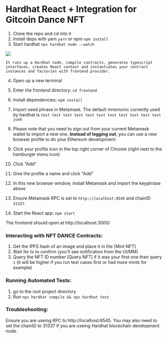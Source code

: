 # Hardhat React + Integration for Gitcoin Dance NFT 
1. Clone the repo and cd into it
2. Install deps with yarn `yarn` or npm `npm install`
3. Start hardhat `npx hardhat node --watch`

![](https://media.giphy.com/media/9l6z9MzXfHX9gKzbvU/giphy.gif)

```text
It runs up a Hardhat node, compile contracts, generates typescript interfaces, creates React context and instantiates your contract instances and factories with frontend provider.
```

4. Open up a new terminal
5. Enter the frontend directory: `cd frontend`
6. Install dependencies: `npm install`
   
7. Import seed phrase in Metamask. The default mnemonic currently used by hardhat is `test test test test test test test test test test test junk`
  1. Please note that you need to sign out from your current Metamask wallet to import a new one. **Instead of logging out**, you can use a new browser profile to do your Ethereum development:
  3. Click your profile icon in the top right corner of Chrome (right next to the hamburger menu icon)
  4. Click "Add"
  5. Give the profile a name and click "Add"
  6. In this new browser window, install Metamask and import the keyphrase above
8. Ensure Metamask RPC is set to `http://localhost:8545` and chainID `31337`.
9. Start the React app: `npm start`

The frontend should open at http://localhost:3000/

### Interacting with NFT DANCE Contracts:
1. Get the IPFS hash of an image and place it in the [Mint NFT]
2. Wait for tx to confirm (you'll see notification from the UI/MM)
3. Query the NFT ID number [Query NFT] if it was your first one then query `1` (it will be higher if you run test cases first or had more mints for example)

### Running Automated Tests:
1. go to the root project directory
2. Run `npx hardhat compile && npx hardhat test`

### Troubleshooting:
Ensure you are useing RPC to http://localhost:8545.
You may also need to set the chainID to 31337 if you are useing Hardhat blockchain development node.
